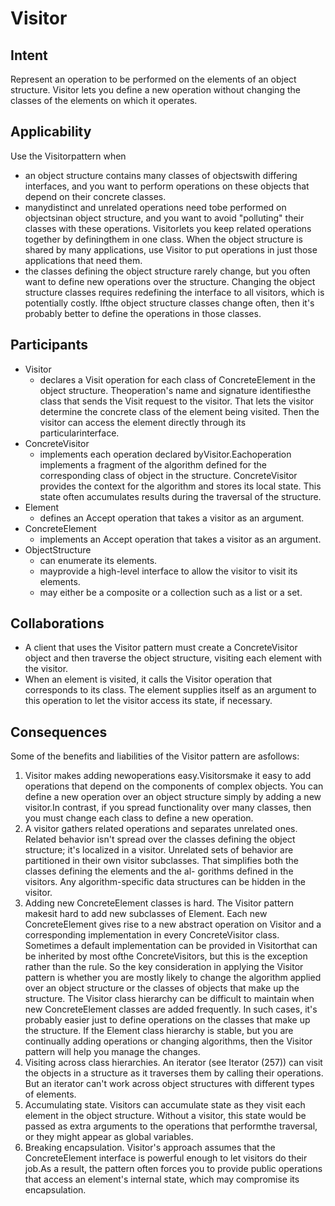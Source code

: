 # Visitor

## Intent
Represent an operation to be performed on the elements of an object structure. Visitor lets you define a new operation without changing the classes of the elements on which it operates.

## Applicability
Use the Visitorpattern when
- an object structure contains many classes of objectswith differing interfaces,
and you want to perform operations on these objects that depend on their
concrete classes.
- manydistinct and unrelated operations need tobe performed on objectsinan
object structure, and you want to avoid "polluting" their classes with these
operations. Visitorlets you keep related operations together by definingthem
in one class. When the object structure is shared by many applications, use
Visitor to put operations in just those applications that need them.
- the classes defining the object structure rarely change, but you often want
to define new operations over the structure. Changing the object structure
classes requires redefining the interface to all visitors, which is potentially
costly. Ifthe object structure classes change often, then it's probably better to
define the operations in those classes.

## Participants
- Visitor
	- declares a Visit operation for each class of ConcreteElement in the object structure. Theoperation's name and signature identifiesthe class that sends the Visit request to the visitor. That lets the visitor determine the concrete class of the element being visited. Then the visitor can access the element directly through its particularinterface.
- ConcreteVisitor
	- implements each operation declared byVisitor.Eachoperation implements a fragment of the algorithm defined for the corresponding class of object in the structure. ConcreteVisitor provides the context for the algorithm and stores its local state. This state often accumulates results during the traversal of the structure.
- Element
	- defines an Accept operation that takes a visitor as an argument.
- ConcreteElement
	- implements an Accept operation that takes a visitor as an argument.
- ObjectStructure
	- can enumerate its elements.
	- mayprovide a high-level interface to allow the visitor to visit its elements.
	- may either be a composite or a collection such as a list or a set.

## Collaborations
- A client that uses the Visitor pattern must create a ConcreteVisitor object and
then traverse the object structure, visiting each element with the visitor.
- When an element is visited, it calls the Visitor operation that corresponds to
its class. The element supplies itself as an argument to this operation to let the
visitor access its state, if necessary.

## Consequences
Some of the benefits and liabilities of the Visitor pattern are asfollows:
1. Visitor makes adding newoperations easy.Visitorsmake it easy to add operations
that depend on the components of complex objects. You can define a new
operation over an object structure simply by adding a new visitor.In contrast,
if you spread functionality over many classes, then you must change each
class to define a new operation.
2. A visitor gathers related operations and separates unrelated ones. Related behavior isn't spread over the classes defining the object structure; it's localized in a visitor. Unrelated sets of behavior are partitioned in their own visitor
subclasses. That simplifies both the classes defining the elements and the al-
gorithms defined in the visitors. Any algorithm-specific data structures can
be hidden in the visitor.
3. Adding new ConcreteElement classes is hard. The Visitor pattern makesit hard
to add new subclasses of Element. Each new ConcreteElement gives rise to
a new abstract operation on Visitor and a corresponding implementation
in every ConcreteVisitor class. Sometimes a default implementation can be
provided in Visitorthat can be inherited by most ofthe ConcreteVisitors, but
this is the exception rather than the rule.
So the key consideration in applying the Visitor pattern is whether you are
mostly likely to change the algorithm applied over an object structure or
the classes of objects that make up the structure. The Visitor class hierarchy
can be difficult to maintain when new ConcreteElement classes are added
frequently. In such cases, it's probably easier just to define operations on the
classes that make up the structure. If the Element class hierarchy is stable,
but you are continually adding operations or changing algorithms, then the
Visitor pattern will help you manage the changes.
4. Visiting across class hierarchies. An iterator (see Iterator (257)) can visit the
objects in a structure as it traverses them by calling their operations. But an
iterator can't work across object structures with different types of elements.
5. Accumulating state. Visitors can accumulate state as they visit each element
in the object structure. Without a visitor, this state would be passed as extra
arguments to the operations that performthe traversal, or they might appear
as global variables.
6. Breaking encapsulation. Visitor's approach assumes that the ConcreteElement
interface is powerful enough to let visitors do their job.As a result, the pattern
often forces you to provide public operations that access an element's internal
state, which may compromise its encapsulation.

